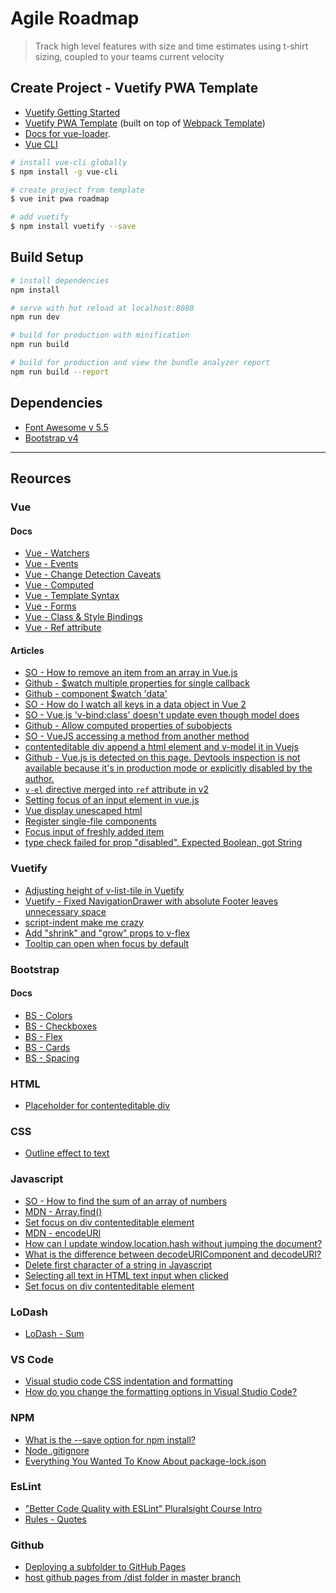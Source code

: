 # Agile Roadmap

> Track high level features with size and time estimates using t-shirt sizing, coupled to your teams current velocity

## Create Project - Vuetify PWA Template

* [Vuetify Getting Started](https://vuetifyjs.com/en/getting-started/quick-start#new-applications)
* [Vuetify PWA Template](https://github.com/vuejs-templates/pwa/tree/master) (built on top of [Webpack Template](http://vuejs-templates.github.io/webpack/))
* [Docs for vue-loader](http://vuejs.github.io/vue-loader).
* [Vue CLI](https://cli.vuejs.org/guide/installation.html)

```bash
# install vue-cli globally
$ npm install -g vue-cli

# create project from template
$ vue init pwa roadmap

# add vuetify
$ npm install vuetify --save
```

## Build Setup

``` bash
# install dependencies
npm install

# serve with hot reload at localhost:8080
npm run dev

# build for production with minification
npm run build

# build for production and view the bundle analyzer report
npm run build --report
```

## Dependencies

* [Font Awesome v 5.5](https://fontawesome.com/)
* [Bootstrap v4](https://getbootstrap.com/docs/4.0/getting-started/introduction/)


-----

## Reources

### Vue

#### Docs

* [Vue - Watchers](https://vuejs.org/v2/guide/computed.html#Watchers)
* [Vue - Events](https://vuejs.org/v2/guide/events.html)
* [Vue - Change Detection Caveats](https://vuejs.org/v2/guide/reactivity.html#Change-Detection-Caveats)
* [Vue - Computed](https://vuejs.org/v2/guide/computed.html)
* [Vue - Template Syntax](https://vuejs.org/v2/guide/syntax.html)
* [Vue - Forms](https://vuejs.org/v2/guide/forms.html)
* [Vue - Class & Style Bindings](https://vuejs.org/v2/guide/class-and-style.html)
* [Vue - Ref attribute](https://vuejs.org/v2/api/#ref)

#### Articles

* [SO - How to remove an item from an array in Vue.js](https://stackoverflow.com/a/51083437/1366033)
* [Github - $watch multiple properties for single callback](https://github.com/vuejs/vue/issues/844)
* [Github - component $watch 'data'](https://github.com/vuejs/vue/issues/2558)
* [SO - How do I watch all keys in a data object in Vue 2](https://stackoverflow.com/q/41626565/1366033)
* [SO - Vue.js 'v-bind:class' doesn't update even though model does](https://stackoverflow.com/q/41185809/1366033)
* [Github - Allow computed properties of subobjects](https://github.com/vuejs/vue/issues/1964)
* [SO - VueJS accessing a method from another method](https://stackoverflow.com/questions/40707738/vuejs-accessing-a-method-from-another-method#comment77077432_40708474)
* [contenteditable div append a html element and v-model it in Vuejs](https://stackoverflow.com/q/46487619/1366033)
* [Github - Vue.js is detected on this page. Devtools inspection is not available because it's in production mode or explicitly disabled by the author.](https://github.com/vuejs/vue-devtools/issues/190)
* [`v-el` directive merged into `ref` attribute in v2](https://vuejs.org/v2/guide/migration.html#v-el-and-v-ref-replaced)
* [Setting focus of an input element in vue.js](https://stackoverflow.com/q/34941829/1366033)
* [Vue display unescaped html](https://stackoverflow.com/q/30877491/1366033)
* [Register single-file components](https://stackoverflow.com/a/44568550/1366033)
* [Focus input of freshly added item](https://stackoverflow.com/a/39537367/1366033)
* [type check failed for prop "disabled". Expected Boolean, got String](https://github.com/bootstrap-vue/bootstrap-vue/issues/2072)

### Vuetify
* [Adjusting height of v-list-tile in Vuetify](https://stackoverflow.com/a/53454019/1366033)
* [Vuetify - Fixed NavigationDrawer with absolute Footer leaves unnecessary space](https://stackoverflow.com/q/52408935/1366033)
* [script-indent make me crazy](https://github.com/vuejs/eslint-plugin-vue/issues/362)
* [Add "shrink" and "grow" props to v-flex](https://github.com/vuetifyjs/vuetify/issues/1894)
* [Tooltip can open when focus by default](https://github.com/vuetifyjs/vuetify/issues/4112)

### Bootstrap

#### Docs

* [BS - Colors](https://getbootstrap.com/docs/4.0/utilities/colors/)
* [BS - Checkboxes](https://getbootstrap.com/docs/4.0/components/forms/#checkboxes-and-radios)
* [BS - Flex](https://getbootstrap.com/docs/4.1/utilities/flex/)
* [BS - Cards](https://getbootstrap.com/docs/4.1/components/card/)
* [BS - Spacing](https://getbootstrap.com/docs/4.1/utilities/spacing/)

### HTML

* [Placeholder for contenteditable div](https://stackoverflow.com/a/24827239/1366033)

### CSS

* [Outline effect to text](https://stackoverflow.com/q/4919076/1366033)

### Javascript

* [SO - How to find the sum of an array of numbers](https://stackoverflow.com/a/43363105/1366033)
* [MDN - Array.find()](https://developer.mozilla.org/en-US/docs/Web/JavaScript/Reference/Global_Objects/Array/find)
* [Set focus on div contenteditable element](https://stackoverflow.com/q/2388164/1366033)
* [MDN - encodeURI](https://developer.mozilla.org/en-US/docs/Web/JavaScript/Reference/Global_Objects/encodeURI)
* [How can I update window.location.hash without jumping the document?](https://stackoverflow.com/q/3870057/1366033)
* [What is the difference between decodeURIComponent and decodeURI?](https://stackoverflow.com/q/747641/1366033)
* [Delete first character of a string in Javascript](https://stackoverflow.com/q/4564414/1366033)
* [Selecting all text in HTML text input when clicked](https://stackoverflow.com/q/4067469/1366033)
* [Set focus on div contenteditable element](https://stackoverflow.com/q/2388164/1366033)

### LoDash

* [LoDash - Sum](https://lodash.com/docs/4.17.11#sum)


### VS Code 

* [Visual studio code CSS indentation and formatting](https://stackoverflow.com/q/37739375/1366033)
* [How do you change the formatting options in Visual Studio Code?](https://github.com/Microsoft/vscode/issues/1533)

### NPM

* [What is the --save option for npm install?](https://stackoverflow.com/q/19578796/1366033)
* [Node .gitignore](https://github.com/github/gitignore/blob/master/Node.gitignore)
* [Everything You Wanted To Know About package-lock.json](https://medium.com/coinmonks/everything-you-wanted-to-know-about-package-lock-json-b81911aa8ab8)


### EsLint

* ["Better Code Quality with ESLint" Pluralsight Course Intro](https://www.youtube.com/watch?v=hppJw2REb8g)
* [Rules - Quotes](http://eslint.org/docs/rules/quotes)

### Github

* [Deploying a subfolder to GitHub Pages](https://gist.github.com/cobyism/4730490)
* [host github pages from /dist folder in master branch](https://stackoverflow.com/a/53463860/1366033)